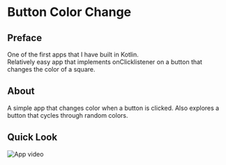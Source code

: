 # Button Color Change

## Preface
One of the first apps that I have built in Kotlin. <br>
Relatively easy app that implements onClicklistener on a button that changes the color of a square.

## About

A simple app that changes color when a button is clicked. Also explores a button that cycles through random colors.

## Quick Look

![App video](https://media2.giphy.com/media/huaTENa2iPZnb80KQT/giphy.gif?cid=790b761139747fbc333ba647829abfe5b1ddfbb32f630d97&rid=giphy.gif&ct=g)















